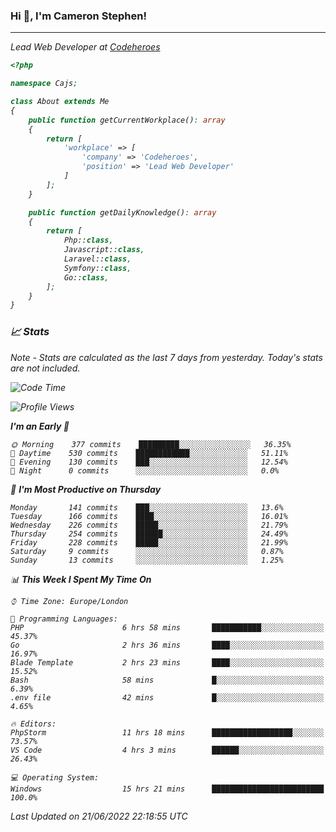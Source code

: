 ### Hi 👋, I'm Cameron Stephen!
<hr>
<p><em>Lead Web Developer at <a href="https://codeheroes.co.uk">Codeheroes</a></p>


```php
<?php

namespace Cajs;

class About extends Me
{
    public function getCurrentWorkplace(): array
    {
        return [
            'workplace' => [
                'company' => 'Codeheroes',
                'position' => 'Lead Web Developer'
            ]
        ];
    }

    public function getDailyKnowledge(): array
    {
        return [
            Php::class,
            Javascript::class,
            Laravel::class,
            Symfony::class,
            Go::class,
        ];
    }
}
```

### 📈 Stats
<p><em>Note - Stats are calculated as the last 7 days from yesterday. Today's stats are not included.</em></p>


<!--START_SECTION:waka-->
![Code Time](http://img.shields.io/badge/Code%20Time-2%2C953%20hrs%2056%20mins-blue)

![Profile Views](http://img.shields.io/badge/Profile%20Views-0-blue)

**I'm an Early 🐤** 

```text
🌞 Morning    377 commits    █████████░░░░░░░░░░░░░░░░   36.35% 
🌆 Daytime    530 commits    ████████████░░░░░░░░░░░░░   51.11% 
🌃 Evening    130 commits    ███░░░░░░░░░░░░░░░░░░░░░░   12.54% 
🌙 Night      0 commits      ░░░░░░░░░░░░░░░░░░░░░░░░░   0.0%

```
📅 **I'm Most Productive on Thursday** 

```text
Monday       141 commits    ███░░░░░░░░░░░░░░░░░░░░░░   13.6% 
Tuesday      166 commits    ████░░░░░░░░░░░░░░░░░░░░░   16.01% 
Wednesday    226 commits    █████░░░░░░░░░░░░░░░░░░░░   21.79% 
Thursday     254 commits    ██████░░░░░░░░░░░░░░░░░░░   24.49% 
Friday       228 commits    █████░░░░░░░░░░░░░░░░░░░░   21.99% 
Saturday     9 commits      ░░░░░░░░░░░░░░░░░░░░░░░░░   0.87% 
Sunday       13 commits     ░░░░░░░░░░░░░░░░░░░░░░░░░   1.25%

```


📊 **This Week I Spent My Time On** 

```text
⌚︎ Time Zone: Europe/London

💬 Programming Languages: 
PHP                      6 hrs 58 mins       ███████████░░░░░░░░░░░░░░   45.37% 
Go                       2 hrs 36 mins       ████░░░░░░░░░░░░░░░░░░░░░   16.97% 
Blade Template           2 hrs 23 mins       ████░░░░░░░░░░░░░░░░░░░░░   15.52% 
Bash                     58 mins             █░░░░░░░░░░░░░░░░░░░░░░░░   6.39% 
.env file                42 mins             █░░░░░░░░░░░░░░░░░░░░░░░░   4.65%

🔥 Editors: 
PhpStorm                 11 hrs 18 mins      ██████████████████░░░░░░░   73.57% 
VS Code                  4 hrs 3 mins        ██████░░░░░░░░░░░░░░░░░░░   26.43%

💻 Operating System: 
Windows                  15 hrs 21 mins      █████████████████████████   100.0%

```


 Last Updated on 21/06/2022 22:18:55 UTC
<!--END_SECTION:waka-->
